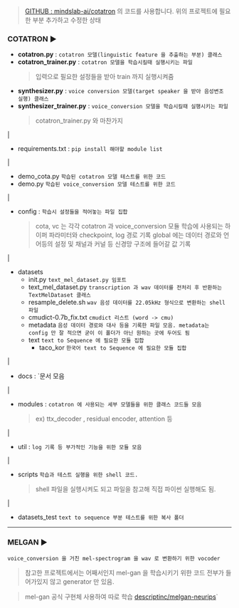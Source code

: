 > [GITHUB : mindslab-ai/cotatron](https://github.com/mindslab-ai/cotatron) 의 코드를 사용합니다.
> 위의 프로젝트에 필요한 부분 추가하고 수정한 상태

### COTATRON ▶

* **cotatron.py** : 
	`cotatron 모델(linguistic feature 을 추출하는 부분) 클래스`
*  **cotatron_trainer.py** : 
	`cotatron 모델을 학습시킬때 실행시키는 파일`
	> 입력으로 필요한 설정들을 받아 train 까지 실행시켜줌
* **synthesizer.py** : 
	`voice conversion 모델(target speaker 을 받아 음성변조 실행) 클래스`
* **synthesizer_trainer.py** : 
	`voice_conversion 모델을 학습시킬때 실행시키는 파일`
	> cotatron_trainer.py 와 마찬가지
	
|
* requirements.txt : 
	`pip install 해야할 module list`
	
|
* demo_cota.py
	`학습된 cotatron 모델 테스트를 위한 코드`
* demo.py
	`학습된 voice_conversion 모델 테스트를 위한 코드`
	
|
* config : 
	`학습시 설정들을 적어놓는 파일 집합`
	> cota, vc 는 각각 cotatron 과 voice_conversion 모듈 학습에 사용되는 하이퍼 파라미터와 checkpoint, log 경로 기록
	> global 에는 데이터 경로와 언어등의 설정 및 채널과 커널 등 신경망 구조에 들어갈 값 기록	
	
|
* datasets 
	* init.py
		`text_mel_dataset.py 임포트`
	* text_mel_dataset.py
		`transcription 과 wav 데이터를 전처리 후 반환하는 TextMelDataset 클래스`
	* resample_delete.sh
		`wav 음성 데이터를 22.05kHz 형식으로 변환하는 shell 파일`
	* cmudict-0.7b_fix.txt
		`cmudict 리스트 (word -> cmu)`
	* metadata
		`음성 데이터 경로와 대사 등을 기록한 파일 모음. metadata는 config 만 잘 적으면 굳이 이 폴더가 아닌 원하는 곳에 두어도 됨`
	* text
		`text to Sequence 에 필요한 모듈 집합`
		* taco_kor
			`한국어 text to Sequence 에 필요한 모듈 집합`
	
|	
* docs : 
	`문서 모음

|
* modules : 
	`cotatron 에 사용되는 세부 모델들을 위한 클래스 코드들 모음`
	> ex)  ttx_decoder , residual encoder, attention 등	

|
* util : 
	`log 기록 등 부가적인 기능을 위한 모듈 모음`

|
* scripts
	`학습과 테스트 실행을 위한 shell 코드.`
	> shell 파일을 실행시켜도 되고 파일을 참고해 직접 파이썬 실행해도 됨.

|
* datasets_test
	`text to sequence 부분 테스트를 위한 복사 폴더`
-----------------
### MELGAN ▶
`voice_conversion 을 거친 mel-spectrogram 을 wav 로 변환하기 위한 vocoder`
> 참고한 프로젝트에서는 어째서인지 mel-gan 을 학습시키기 위한 코드 전부가 들어가있지 않고 generator 만 있음. 

> mel-gan 공식 구현체 사용하여 따로 학습 [descriptinc/melgan-neurips](https://github.com/descriptinc/melgan-neurips)`
